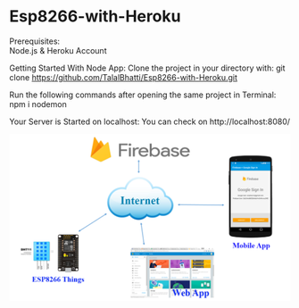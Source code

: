 # Esp8266-with-Heroku
Prerequisites:  
  Node.js & Heroku Account

Getting Started With Node App:
  Clone the project in your directory with: git clone https://github.com/TalalBhatti/Esp8266-with-Heroku.git
  
  Run the following commands after opening the same project in Terminal:
  npm i
  nodemon
  
  Your Server is Started on localhost: You can check on http://localhost:8080/
  
  <img src="/views/Readme.png" width=800>
